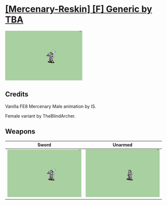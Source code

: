 # [\[Mercenary-Reskin\] \[F\] Generic by TBA](./)

<img src="./1.%20Sword/Sword_000.png" alt="[Mercenary-Reskin] [F] Generic by TBA standing" />

## Credits

Vanilla FE8 Mercenary Male animation by IS.

Female variant by TheBlindArcher.

## Weapons


|Sword |Unarmed |
|  :---: | :---: |
| <img alt="Sword animation" src="./1.%20Sword/Sword.gif" /> | <img alt="Unarmed animation" src="./8.%20Unarmed/Unarmed.gif" /> |
